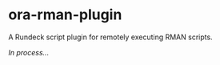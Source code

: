 ora-rman-plugin
===============

A Rundeck script plugin for remotely executing RMAN scripts.

_In process..._
